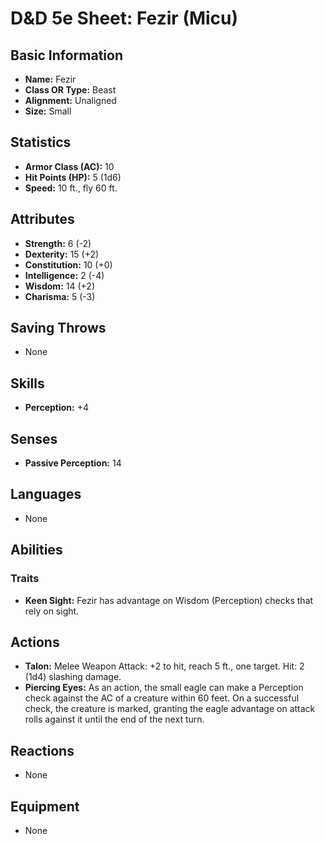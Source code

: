 # D&D 5e Sheet: Fezir (Micu)

## Basic Information
- **Name:** Fezir
- **Class OR Type:** Beast
- **Alignment:** Unaligned
- **Size:** Small

## Statistics
- **Armor Class (AC):** 10
- **Hit Points (HP):** 5 (1d6)
- **Speed:** 10 ft., fly 60 ft.

## Attributes
- **Strength:** 6 (-2)
- **Dexterity:** 15 (+2)
- **Constitution:** 10 (+0)
- **Intelligence:** 2 (-4)
- **Wisdom:** 14 (+2)
- **Charisma:** 5 (-3)

## Saving Throws
- None

## Skills
- **Perception:** +4

## Senses
- **Passive Perception:** 14

## Languages
- None

## Abilities
### Traits
- **Keen Sight:** Fezir has advantage on Wisdom (Perception) checks that rely on sight.

## Actions
- **Talon:** Melee Weapon Attack: +2 to hit, reach 5 ft., one target. Hit: 2 (1d4) slashing damage.
- **Piercing Eyes:** As an action, the small eagle can make a Perception check against the AC of a creature within 60 feet. On a successful check, the creature is marked, granting the eagle advantage on attack rolls against it until the end of the next turn.

## Reactions
- None

## Equipment
- None
